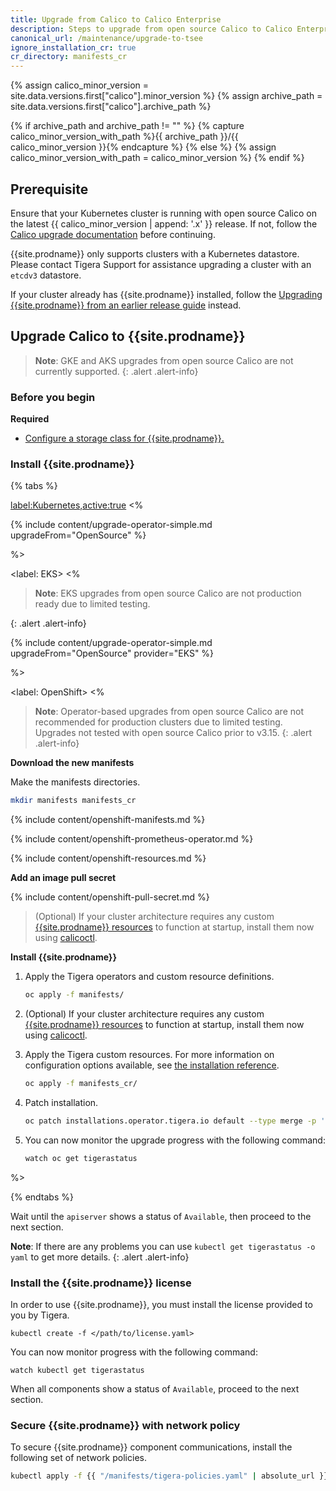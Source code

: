 ```yaml
---
title: Upgrade from Calico to Calico Enterprise
description: Steps to upgrade from open source Calico to Calico Enterprise.
canonical_url: /maintenance/upgrade-to-tsee
ignore_installation_cr: true
cr_directory: manifests_cr
---
```


{% assign calico_minor_version = site.data.versions.first["calico"].minor_version %}
{% assign archive_path = site.data.versions.first["calico"].archive_path %}

{% if archive_path and archive_path != "" %}
{% capture calico_minor_version_with_path %}{{ archive_path }}/{{ calico_minor_version }}{% endcapture %}
{% else %}
{% assign calico_minor_version_with_path = calico_minor_version %}
{% endif %}

## Prerequisite

Ensure that your Kubernetes cluster is running with open source Calico on the latest {{ calico_minor_version | append: '.x' }} release.
If not, follow the [Calico upgrade documentation](https://docs.projectcalico.org/{{calico_minor_version_with_path}}/maintenance/kubernetes-upgrade) before continuing.

{{site.prodname}} only supports clusters with a Kubernetes datastore.
Please contact Tigera Support for assistance upgrading a cluster with an `etcdv3` datastore.

If your cluster already has {{site.prodname}} installed, follow the [Upgrading {{site.prodname}} from an earlier release guide]({{site.baseurl}}/maintenance/kubernetes-upgrade-tsee) instead.


## Upgrade Calico to {{site.prodname}}

> **Note**: GKE and AKS upgrades from open source Calico are not currently supported.
{: .alert .alert-info}

### Before you begin

**Required**

- [Configure a storage class for {{site.prodname}}.]({{site.baseurl}}/getting-started/create-storage)

### Install {{site.prodname}}

{% tabs %}

<label:Kubernetes,active:true>
<%

{% include content/upgrade-operator-simple.md upgradeFrom="OpenSource" %}

%>

<label: EKS>
<%

> **Note**: EKS upgrades from open source Calico are not production ready due to limited testing.
>
{: .alert .alert-info}

{% include content/upgrade-operator-simple.md upgradeFrom="OpenSource" provider="EKS" %}

%>

<label: OpenShift>
<%

> **Note**: Operator-based upgrades from open source Calico are not recommended for production clusters due to limited testing. Upgrades not tested with open source Calico prior to v3.15.
{: .alert .alert-info}

__Download the new manifests__

Make the manifests directories.

```bash
mkdir manifests manifests_cr
```

{% include content/openshift-manifests.md %}

{% include content/openshift-prometheus-operator.md %}

{% include content/openshift-resources.md %}

__Add an image pull secret__

{% include content/openshift-pull-secret.md %}

> (Optional) If your cluster architecture requires any custom [{{site.prodname}} resources]({{site.baseurl}}/reference/resources) to function at startup, install them now using [calicoctl]({{site.baseurl}}/reference/calicoctl/overview).

__Install {{site.prodname}}__

1. Apply the Tigera operators and custom resource definitions.

   ```bash
   oc apply -f manifests/
   ```

2. (Optional) If your cluster architecture requires any custom [{{site.prodname}} resources]({{site.baseurl}}/reference/resources) to function at startup, install them now using [calicoctl]({{site.baseurl}}/reference/calicoctl/overview).

3. Apply the Tigera custom resources. For more information on configuration options available, see [the installation reference]({{site.baseurl}}/reference/installation/api).

   ```bash
   oc apply -f manifests_cr/
   ```

4. Patch installation.

   ```bash
   oc patch installations.operator.tigera.io default --type merge -p '{"spec":{"variant":"TigeraSecureEnterprise","imagePullSecrets":[{"name":"tigera-pull-secret"}]}}'
   ```

5. You can now monitor the upgrade progress with the following command:

   ```bash
   watch oc get tigerastatus
   ```

%>

{% endtabs %}

Wait until the `apiserver` shows a status of `Available`, then proceed to the next section.

**Note**: If there are any problems you can use `kubectl get tigerastatus -o yaml` to get more details.
{: .alert .alert-info}

### Install the {{site.prodname}} license

In order to use {{site.prodname}}, you must install the license provided to you by Tigera.

```
kubectl create -f </path/to/license.yaml>
```

You can now monitor progress with the following command:

```
watch kubectl get tigerastatus
```

When all components show a status of `Available`, proceed to the next section.

### Secure {{site.prodname}} with network policy

To secure {{site.prodname}} component communications, install the following set of network policies.

```bash
kubectl apply -f {{ "/manifests/tigera-policies.yaml" | absolute_url }}
```
